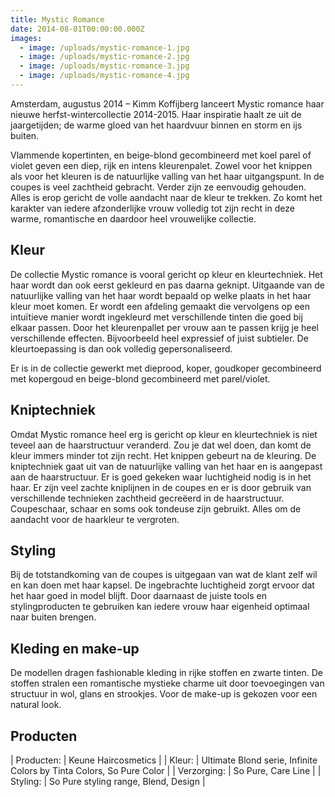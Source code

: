 ```yaml
---
title: Mystic Romance
date: 2014-08-01T00:00:00.000Z
images:
  - image: /uploads/mystic-romance-1.jpg
  - image: /uploads/mystic-romance-2.jpg
  - image: /uploads/mystic-romance-3.jpg
  - image: /uploads/mystic-romance-4.jpg
---
```



Amsterdam, augustus 2014 – Kimm Koffijberg lanceert Mystic romance haar nieuwe herfst-wintercollectie 2014-2015. Haar inspiratie haalt ze uit de jaargetijden; de warme gloed van het haardvuur binnen en storm en ijs buiten. 

Vlammende kopertinten, en beige-blond gecombineerd met koel parel of violet geven een diep, rijk en intens kleurenpalet. Zowel voor het knippen als voor het kleuren is de natuurlijke valling van het haar uitgangspunt. In de coupes is veel zachtheid gebracht. Verder zijn ze eenvoudig gehouden. Alles is erop gericht de volle aandacht naar de kleur te trekken. Zo komt het karakter van iedere afzonderlijke vrouw volledig tot zijn recht in deze warme, romantische en daardoor heel vrouwelijke collectie.

## Kleur

De collectie Mystic romance is vooral gericht op kleur en kleurtechniek. Het haar wordt dan ook eerst gekleurd en pas daarna geknipt. Uitgaande van de natuurlijke valling van het haar wordt bepaald op welke plaats in het haar kleur moet komen. Er wordt een afdeling gemaakt die vervolgens op een intu&iuml;tieve manier wordt ingekleurd met verschillende tinten die goed bij elkaar passen. Door het kleurenpallet per vrouw aan te passen krijg je heel verschillende effecten. Bijvoorbeeld heel expressief of juist subtieler. De kleurtoepassing is dan ook volledig gepersonaliseerd.

Er is in de collectie gewerkt met dieprood, koper, goudkoper gecombineerd met kopergoud en beige-blond gecombineerd met parel/violet.

## Kniptechniek

Omdat Mystic romance heel erg is gericht op kleur en kleurtechniek is niet teveel aan de haarstructuur veranderd. Zou je dat wel doen, dan komt de kleur immers minder tot zijn recht. Het knippen gebeurt na de kleuring. De kniptechniek gaat uit van de natuurlijke valling van het haar en is aangepast aan de haarstructuur. Er is goed gekeken waar luchtigheid nodig is in het haar. Er zijn veel zachte kniplijnen in de coupes en er is door gebruik van verschillende technieken zachtheid gecre&euml;erd in de haarstructuur. Coupeschaar, schaar en soms ook tondeuse zijn gebruikt. Alles om de aandacht voor de haarkleur te vergroten.

## Styling

Bij de totstandkoming van de coupes is uitgegaan van wat de klant zelf wil en kan doen met haar kapsel. De ingebrachte luchtigheid zorgt ervoor dat het haar goed in model blijft. Door daarnaast de juiste tools en stylingproducten te gebruiken kan iedere vrouw haar eigenheid optimaal naar buiten brengen.

## Kleding en make-up

De modellen dragen fashionable kleding in rijke stoffen en zwarte tinten. De stoffen stralen een romantische mystieke charme uit door toevoegingen van structuur in wol, glans en strookjes. Voor de make-up is gekozen voor een natural look.

## Producten

| Producten: | Keune Haircosmetics |
| Kleur: | Ultimate Blond serie, Infinite Colors by Tinta Colors, So Pure Color |
| Verzorging: | So Pure, Care Line |
| Styling: | So Pure styling range, Blend, Design |